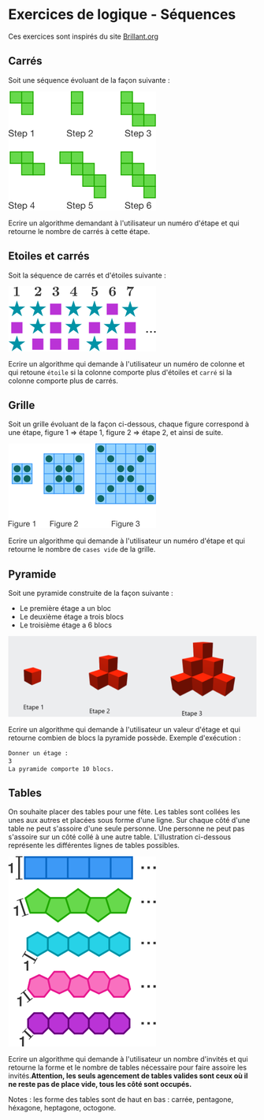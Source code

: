 # Exercices de logique - Séquences

Ces exercices sont inspirés du site [Brillant.org](https://brilliant.org/daily-problems/)

## Carrés

Soit une séquence évoluant de la façon suivante :

![Séquence de carrés](https://github.com/CamilleSimon/algorithmique/blob/main/exercices-supplementaires/carres.png)

Ecrire un algorithme demandant à l'utilisateur un numéro d'étape et qui retourne le nombre de carrés à cette étape.

## Etoiles et carrés

Soit la séquence de carrés et d'étoiles suivante :

![Séquence de carrés et d'étoiles](https://github.com/CamilleSimon/algorithmique/blob/main/exercices-supplementaires/etoilescarres.png)

Ecrire un algorithme qui demande à l'utilisateur un numéro de colonne et qui retoune `étoile` si la colonne comporte plus d'étoiles et `carré` si la colonne comporte plus de carrés. 

## Grille

Soit un grille évoluant de la façon ci-dessous, chaque figure correspond à une étape, figure 1 => étape 1, figure 2 => étape 2, et ainsi de suite.

![Grille](https://github.com/CamilleSimon/algorithmique/blob/main/exercices-supplementaires/grille.png)

Ecrire un algorithme qui demande à l'utilisateur un numéro d'étape et qui retourne le nombre de `cases vide` de la grille.

## Pyramide

Soit une pyramide construite de la façon suivante :
- Le première étage a un bloc
- Le deuxième étage a trois blocs
- Le troisième étage a 6 blocs

![Pyramide](https://github.com/CamilleSimon/algorithmique/blob/main/exercices-supplementaires/cubes.png)

Ecrire un algorithme qui demande à l'utilisateur un valeur d'étage et qui retourne combien de blocs la pyramide possède.
Exemple d'exécution :

```
Donner un étage :
3
La pyramide comporte 10 blocs.
```

## Tables

On souhaite placer des tables pour une fête. Les tables sont collées les unes aux autres et placées sous forme d'une ligne. Sur chaque côté d'une table ne peut s'assoire d'une seule personne. Une personne ne peut pas s'assoire sur un côté collé à une autre table.
L'illustration ci-dessous représente les différentes lignes de tables possibles.

![Table](https://github.com/CamilleSimon/algorithmique/blob/main/exercices-supplementaires/tables.png)

Ecrire un algorithme qui demande à l'utilisateur un nombre d'invités et qui retourne la forme et le nombre de tables nécessaire pour faire assoire les invités.**Attention, les seuls agencement de tables valides sont ceux où il ne reste pas de place vide, tous les côté sont occupés.**

Notes : les forme des tables sont de haut en bas : carrée, pentagone, héxagone, heptagone, octogone. 